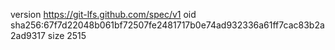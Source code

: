 version https://git-lfs.github.com/spec/v1
oid sha256:67f7d22048b061bf72507fe2481717b0e74ad932336a61ff7cac83b2a2ad9317
size 2515
